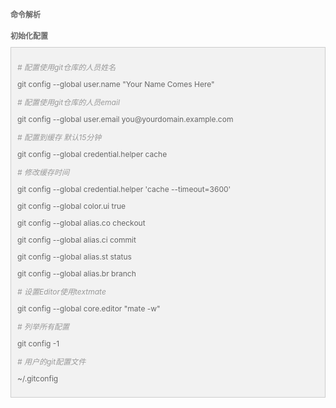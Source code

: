 <style>
h1, h2, h3, p, div { font-size: 12px; color: #666; }
.lx-code { padding: 10px; background: #f2f2f2; border: 1px solid #ccc; }
.lx-annotation { color: #999; }
</style>

<h1>命令解析</h1>
<h2>初始化配置</h2>
<div class="lx-code">
    <p><i class="lx-annotation"># 配置使用git仓库的人员姓名</i></p>
    <p>git config --global user.name "Your Name Comes Here"</p>
    <p><i class="lx-annotation"># 配置使用git仓库的人员email</i></p>
    <p>git config --global user.email you@yourdomain.example.com</p>
    <p><i class="lx-annotation"># 配置到缓存 默认15分钟</i></p>
    <p>git config --global credential.helper cache</p>
    <p><i class="lx-annotation"># 修改缓存时间</i></p>
    <p>git config --global credential.helper 'cache --timeout=3600'</p>
    <p>git config --global color.ui true</p>
    <p>git config --global alias.co checkout</p>
    <p>git config --global alias.ci commit</p>
    <p>git config --global alias.st status</p>
    <p>git config --global alias.br branch</p>
    <p><i class="lx-annotation"># 设置Editor使用textmate</i></p>
    <p>git config --global core.editor "mate -w"</p>
    <p><i class="lx-annotation"># 列举所有配置</i></p>
    <p>git config -1</p>
    <p><i class="lx-annotation"># 用户的git配置文件</i></p>
    <p>~/.gitconfig</p>
</div>
